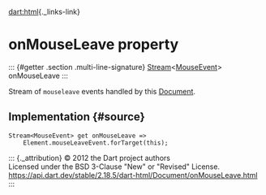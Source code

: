 [dart:html](../../dart-html/dart-html-library){._links-link}

onMouseLeave property
=====================

::: {#getter .section .multi-line-signature}
[Stream](../../dart-async/stream-class)\<[MouseEvent](../mouseevent-class)\>
onMouseLeave
:::

Stream of `mouseleave` events handled by this
[Document](../document-class).

Implementation {#source}
--------------

``` {.language-dart data-language="dart"}
Stream<MouseEvent> get onMouseLeave =>
    Element.mouseLeaveEvent.forTarget(this);
```

::: {._attribution}
© 2012 the Dart project authors\
Licensed under the BSD 3-Clause \"New\" or \"Revised\" License.\
<https://api.dart.dev/stable/2.18.5/dart-html/Document/onMouseLeave.html>
:::

